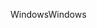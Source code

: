 <span data-ttu-id="8e92c-101">Windows</span><span class="sxs-lookup"><span data-stu-id="8e92c-101">Windows</span></span>
